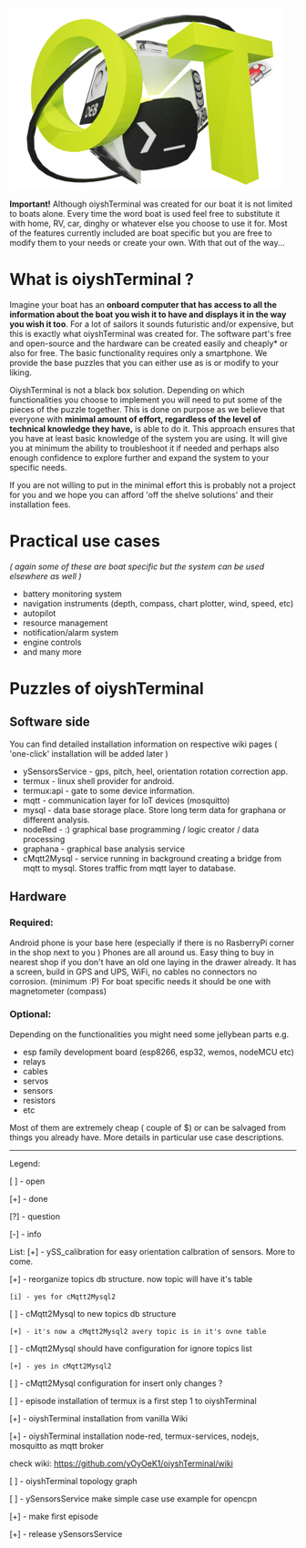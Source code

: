 ![Welcome in oiyshTerminal - Logo](https://github.com/yOyOeK1/oiyshTerminal/blob/main/ySS_calibration/images/otWorld1.png?raw=true)


**Important!** Although oiyshTerminal was created for our boat it is not limited to boats alone. Every time the word boat is used feel free to substitute it with home, RV, car, dinghy or whatever else you choose to use it for. Most of the features currently included are boat specific but you are free to modify them to your needs or create your own. With that out of the way...


# What is oiyshTerminal ?

Imagine your boat has an **onboard computer that has access to all the information about the boat you wish it to have and displays it in the way you wish it too**. For a lot of sailors it sounds futuristic and/or expensive, but this is exactly what oiyshTerminal was created for. The software part's free and open-source and the hardware can be created easily and cheaply* or also for free. The basic functionality requires only a smartphone. We provide the base puzzles that you can either use as is or modify to your liking. 

OiyshTerminal is not a black box solution. Depending on which functionalities you choose to implement you will need to put some of the pieces of the puzzle together. This is done on purpose as we believe that everyone with **minimal amount of effort, regardless of the level of technical knowledge they have,** is able to do it. This approach ensures that you have at least basic knowledge of the system you are using. It will give you at minimum the ability to troubleshoot it if needed and perhaps also enough confidence to explore further and expand the system to your specific needs.

If you are not willing to put in the minimal effort this is probably not a project for you and we hope you can afford 'off the shelve solutions' and their installation fees.


# Practical use cases 
_( again some of these are boat specific but the system can be used elsewhere as well )_

* battery monitoring system
* navigation instruments (depth, compass, chart plotter, wind, speed, etc)
* autopilot
* resource management
* notification/alarm system
* engine controls
* and many more

# Puzzles of oiyshTerminal

## Software side
You can find detailed installation information on respective wiki pages ( 'one-click' installation will be added later )
* ySensorsService - gps, pitch, heel, orientation rotation correction app.
* termux - linux shell provider for android.
* termux:api - gate to some device information.
* mqtt - communication layer for IoT devices (mosquitto)
* mysql - data base storage place. Store long term data for graphana or different analysis.
* nodeRed - :) graphical base programming / logic creator / data processing
* graphana - graphical base analysis service
* cMqtt2Mysql - service running in background creating a bridge from mqtt to mysql. Stores traffic from mqtt layer to database.
 
## Hardware 
### Required:
Android phone is your base here (especially if there is no RasberryPi corner in the shop next to you )
Phones are all around us. Easy thing to buy in nearest shop if you don't have an old one laying in the drawer already. 
It has a screen, build in GPS and UPS, WiFi, no cables no connectors no corrosion. (minimum :P) 
For boat specific needs it should be one with magnetometer (compass)

### Optional:
Depending on the functionalities you might need some jellybean parts e.g.
* esp family development board (esp8266, esp32, wemos, nodeMCU etc)
* relays
* cables 
* servos 
* sensors 
* resistors
* etc

Most of them are extremely cheap ( couple of $) or can be salvaged from things you already have. More details in particular use case descriptions.

***

Legend:

[ ] - open

[+] - done

[?] - question

[-] - info

List:
[+] - ySS_calibration for easy orientation calbration of sensors. More to come.


[+] - reorganize topics db structure. now topic will have it's table
	
	[i] - yes for cMqtt2Mysql2
	 
[ ] - cMqtt2Mysql to new topics db structure
	
	[+] - it's now a cMqtt2Mysql2 avery topic is in it's ovne table

[ ] - cMqtt2Mysql should have configuration for ignore topics list
	
	[+] - yes in cMqtt2Mysql2 
	
[ ] - cMqtt2Mysql configuration for insert only changes ?

[ ] - episode installation of termux is a first step 1 to oiyshTerminal

[+] - oiyshTerminal installation from vanilla Wiki

[+] - oiyshTerminal installation node-red, termux-services, nodejs, mosquitto as mqtt broker

check wiki: https://github.com/yOyOeK1/oiyshTerminal/wiki

[ ] - oiyshTerminal topology graph

[ ] - ySensorsService make simple case use example for opencpn

[+] - make first episode

[+] - release ySensorsService
